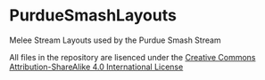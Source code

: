 # PurdueSmashLayouts
Melee Stream Layouts used by the Purdue Smash Stream

All files in the repository are lisenced under the [Creative Commons Attribution-ShareAlike 4.0 International License](https://creativecommons.org/licenses/by-sa/4.0/)
